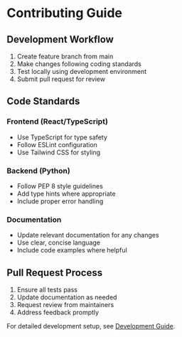 # Contributing Guide

## Development Workflow

1. Create feature branch from main
2. Make changes following coding standards
3. Test locally using development environment
4. Submit pull request for review

## Code Standards

### Frontend (React/TypeScript)
- Use TypeScript for type safety
- Follow ESLint configuration
- Use Tailwind CSS for styling

### Backend (Python)
- Follow PEP 8 style guidelines
- Add type hints where appropriate
- Include proper error handling

### Documentation
- Update relevant documentation for any changes
- Use clear, concise language
- Include code examples where helpful

## Pull Request Process

1. Ensure all tests pass
2. Update documentation as needed
3. Request review from maintainers
4. Address feedback promptly

For detailed development setup, see [Development Guide](../DEVELOPMENT_GUIDE.md).